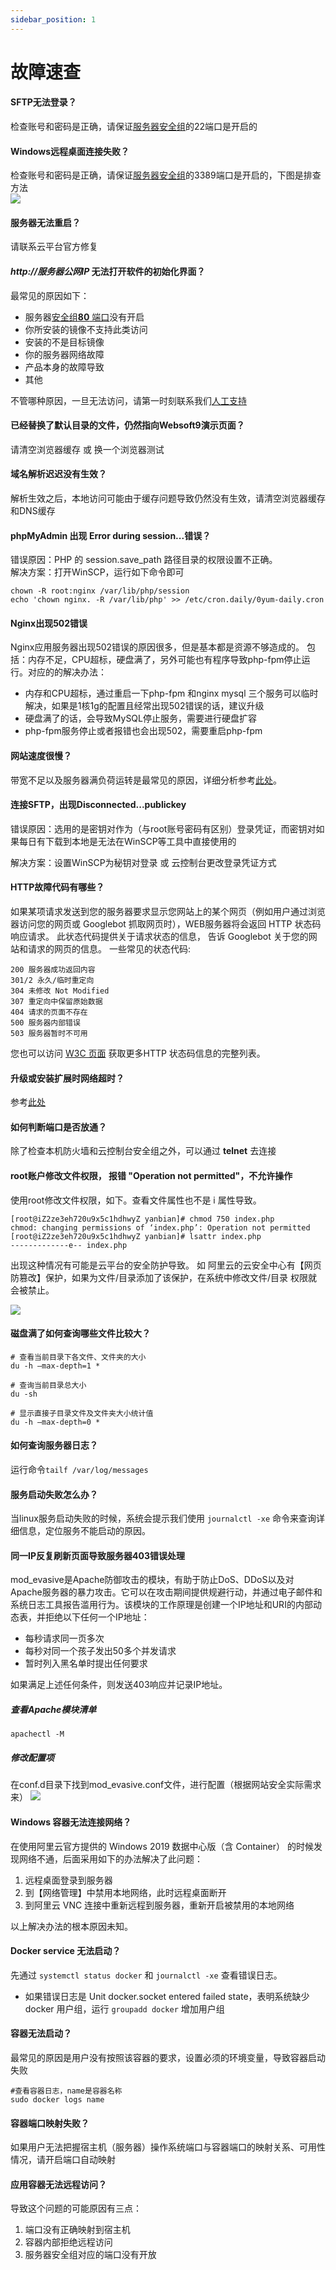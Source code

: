 ```yaml
---
sidebar_position: 1
---
```


# 故障速查

#### SFTP无法登录？

检查账号和密码是正确，请保证[服务器安全组](/zh/tech-instance.md)的22端口是开启的

#### Windows远程桌面连接失败？

检查账号和密码是正确，请保证[服务器安全组](/zh/tech-instance.md)的3389端口是开启的，下图是排查方法  
![](https://libs.websoft9.com/Websoft9/DocsPicture/zh/aliyun/aliyun-guzhangpaichu.png)

#### 服务器无法重启？

请联系云平台官方修复

#### *http://服务器公网IP* 无法打开软件的初始化界面？

最常见的原因如下：

* 服务器[安全组**80** 端口](/zh/tech-instance.md)没有开启
* 你所安装的镜像不支持此类访问
* 安装的不是目标镜像
* 你的服务器网络故障
* 产品本身的故障导致
* 其他

不管哪种原因，一旦无法访问，请第一时刻联系我们[人工支持](https://support.websoft9.com/zh/contact.html)

#### 已经替换了默认目录的文件，仍然指向Websoft9演示页面？

请清空浏览器缓存 或 换一个浏览器测试

#### 域名解析迟迟没有生效？

解析生效之后，本地访问可能由于缓存问题导致仍然没有生效，请清空浏览器缓存和DNS缓存

#### phpMyAdmin 出现 Error during session...错误？

错误原因：PHP 的 session.save_path 路径目录的权限设置不正确。  
解决方案：打开WinSCP，运行如下命令即可  
~~~
chown -R root:nginx /var/lib/php/session
echo 'chown nginx. -R /var/lib/php' >> /etc/cron.daily/0yum-daily.cron
~~~

#### Nginx出现502错误

Nginx应用服务器出现502错误的原因很多，但是基本都是资源不够造成的。 包括：内存不足，CPU超标，硬盘满了，另外可能也有程序导致php-fpm停止运行。对应的的解决办法：

*   内存和CPU超标，通过重启一下php-fpm 和nginx mysql 三个服务可以临时解决，如果是1核1g的配置且经常出现502错误的话，建议升级
*   硬盘满了的话，会导致MySQL停止服务，需要进行硬盘扩容
*   php-fpm服务停止或者报错也会出现502，需要重启php-fpm

#### 网站速度很慢？

带宽不足以及服务器满负荷运转是最常见的原因，详细分析参考[此处](/zh/#网站访问很慢？)。

#### 连接SFTP，出现Disconnected...publickey

错误原因：选用的是密钥对作为（与root账号密码有区别）登录凭证，而密钥对如果每日有下载到本地是无法在WinSCP等工具中直接使用的

解决方案：设置WinSCP为秘钥对登录 或 云控制台更改登录凭证方式

#### HTTP故障代码有哪些？

如果某项请求发送到您的服务器要求显示您网站上的某个网页（例如用户通过浏览器访问您的网页或 Googlebot 抓取网页时），WEB服务器将会返回 HTTP 状态码响应请求。
此状态代码提供关于请求状态的信息， 告诉 Googlebot 关于您的网站和请求的网页的信息。
一些常见的状态代码:
```
200 服务器成功返回内容
301/2 永久/临时重定向
304 未修改 Not Modified
307 重定向中保留原始数据
404 请求的页面不存在
500 服务器内部错误
503 服务器暂时不可用
```
您也可以访问 [W3C 页面](http://www.w3.org/Protocols/rfc2616/rfc2616-sec10.html) 获取更多HTTP 状态码信息的完整列表。


#### 升级或安装扩展时网络超时？

参考[此处](/zh/#升级或安装扩展时网络超时？)

#### 如何判断端口是否放通？
除了检查本机防火墙和云控制台安全组之外，可以通过 **telnet** 去连接

#### root账户修改文件权限， 报错 "Operation not permitted"，不允许操作
使用root修改文件权限，如下。查看文件属性也不是 i 属性导致。

```
[root@iZ2ze3eh720u9x5c1hdhwyZ yanbian]# chmod 750 index.php
chmod: changing permissions of ‘index.php’: Operation not permitted
[root@iZ2ze3eh720u9x5c1hdhwyZ yanbian]# lsattr index.php
-------------e-- index.php

```

出现这种情况有可能是云平台的安全防护导致。
如 阿里云的云安全中心有【网页防篡改】保护，如果为文件/目录添加了该保护，在系统中修改文件/目录 权限就会被禁止。

![](https://libs.websoft9.com/Websoft9/blog/zh/2020/12/linux-safe-websoft9.png)


#### 磁盘满了如何查询哪些文件比较大？

```
# 查看当前目录下各文件、文件夹的大小
du -h –max-depth=1 *

# 查询当前目录总大小
du -sh

# 显示直接子目录文件及文件夹大小统计值
du -h –max-depth=0 *
```

#### 如何查询服务器日志？

运行命令`tailf /var/log/messages`

#### 服务启动失败怎么办？

当linux服务启动失败的时候，系统会提示我们使用 `journalctl -xe` 命令来查询详细信息，定位服务不能启动的原因。


#### 同一IP反复刷新页面导致服务器403错误处理
mod_evasive是Apache防御攻击的模块，有助于防止DoS、DDoS以及对Apache服务器的暴力攻击。它可以在攻击期间提供规避行动，并通过电子邮件和系统日志工具报告滥用行为。该模块的工作原理是创建一个IP地址和URI的内部动态表，并拒绝以下任何一个IP地址：
- 每秒请求同一页多次
- 每秒对同一个孩子发出50多个并发请求
- 暂时列入黑名单时提出任何要求

如果满足上述任何条件，则发送403响应并记录IP地址。
##### 查看Apache模块清单
```
apachectl -M
```
##### 修改配置项
在conf.d目录下找到mod_evasive.conf文件，进行配置（根据网站安全实际需求来）
![](https://libs.websoft9.com/Websoft9/blog/zh/2020/12/Apache-403-mod_evasive-conf-websoft9.png)

#### Windows 容器无法连接网络？

在使用阿里云官方提供的 Windows 2019 数据中心版（含 Container） 的时候发现网络不通，后面采用如下的办法解决了此问题：

1. 远程桌面登录到服务器
2. 到【网络管理】中禁用本地网络，此时远程桌面断开
3. 到阿里云 VNC 连接中重新远程到服务器，重新开启被禁用的本地网络

以上解决办法的根本原因未知。  

#### Docker service 无法启动？

先通过 `systemctl status docker` 和 `journalctl -xe` 查看错误日志。

* 如果错误日志是  Unit docker.socket entered failed state，表明系统缺少 docker 用户组，运行 `groupadd docker` 增加用户组

#### 容器无法启动？

最常见的原因是用户没有按照该容器的要求，设置必须的环境变量，导致容器启动失败

```shell
#查看容器日志，name是容器名称
sudo docker logs name
```

#### 容器端口映射失败？

如果用户无法把握宿主机（服务器）操作系统端口与容器端口的映射关系、可用性情况，请开启端口自动映射

#### 应用容器无法远程访问？

导致这个问题的可能原因有三点：

1. 端口没有正确映射到宿主机
2. 容器内部拒绝远程访问
3. 服务器安全组对应的端口没有开放